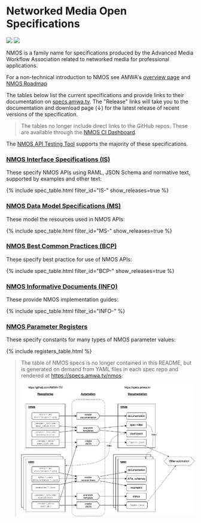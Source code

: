 # Networked Media Open Specifications

<a href="https://github.com/AMWA-TV/nmos/actions?query=workflow%3ALint"><img src="https://github.com/AMWA-TV/nmos/workflows/Lint/badge.svg"/></a> 
<a href="https://github.com/AMWA-TV/nmos/actions?query=workflow%3ARender"><img src="https://github.com/AMWA-TV/nmos/workflows/Render/badge.svg"/></a> 

<!-- INTRO-START -->

NMOS is a family name for specifications produced by the Advanced Media Workflow Association related to networked media for professional applications.

For a non-technical introduction to NMOS see AMWA's [overview page](https://www.amwa.tv/nmos-overview) and [NMOS Roadmap](https://static.amwa.tv/nmos-roadmap-version-2(2023-08-07).pdf)

The tables below list the current specifications and provide links to their documentation on [specs.amwa.tv](https://specs.amwa.tv). The "Release" links will take you to the documentation and download page (↓) for the latest release of recent versions of the specification.

> The tables no longer include direct links to the GitHub repos. These are available through the [NMOS CI Dashboard](https://specs.amwa.tv/nmos-dashboard/dashboard.html).

The [NMOS API Testing Tool](https://specs.amwa.tv/nmos-testing) supports the majority of these specifications.

### [NMOS Interface Specifications (IS)](is/)

These specify NMOS APIs using RAML, JSON Schema and normative text, supported by examples and other text:

{% include spec_table.html filter_id="IS-" show_releases=true %}

### [NMOS Data Model Specifications (MS)](ms/)

These model the resources used in NMOS APIs:

{% include spec_table.html filter_id="MS-" show_releases=true %}

### [NMOS Best Common Practices (BCP)](bcp/)

These specify best practice for use of NMOS APIs:

{% include spec_table.html filter_id="BCP-" show_releases=true %}

### [NMOS Informative Documents (INFO)](info/)

These provide NMOS implementation guides:

{% include spec_table.html filter_id="INFO-" %}

### [NMOS Parameter Registers](https://specs.amwa.tv/nmos-parameter-registers)

These specify constants for many types of NMOS parameter values:

{% include registers_table.html %}

<!-- INTRO-END -->

> The table of NMOS specs is no longer contained in this README, but is generated on demand from YAML files in each spec repo and rendered at <https://specs.amwa.tv/nmos>:
>
> ![NMOS Spec Render](docs/images/nmos-spec-render.drawio.png)
